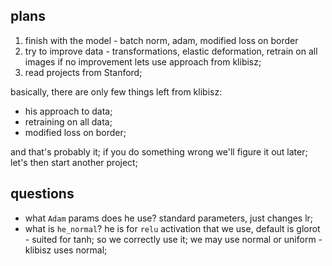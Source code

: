## plans

1) finish with the model - batch norm, adam, modified loss on border 
2) try to improve data - transformations, elastic deformation, retrain on all images
if no improvement lets use approach from klibisz;
3) read projects from Stanford;

basically, there are only few things left from klibisz:
- his approach to data;
- retraining on all data;
- modified loss on border;

and that's probably it; if you do something wrong we'll figure it out later;
let's then start another project;

## questions
- what `Adam` params does he use? standard parameters, just changes lr;
- what is `he_normal`? he is for `relu` activation that we use, default is glorot - suited for tanh; so we correctly use it; we may use normal or uniform - klibisz uses normal;
